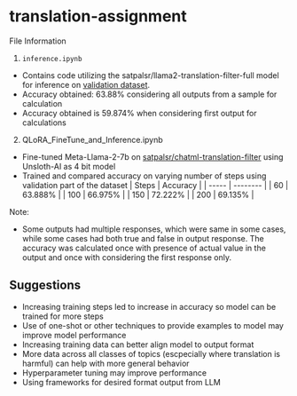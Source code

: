 # translation-assignment

File Information

1. `inference.ipynb`
* Contains code utilizing the satpalsr/llama2-translation-filter-full model for inference on [validation dataset](https://huggingface.co/datasets/satpalsr/chatml-translation-filter/viewer/default/validation).
* Accuracy obtained: 63.88% considering all outputs from a sample for calculation 
* Accuracy obtained is 59.874% when considering first output for calculations

2. QLoRA_FineTune_and_Inference.ipynb
* Fine-tuned Meta-Llama-2-7b on [satpalsr/chatml-translation-filter](https://huggingface.co/datasets/satpalsr/chatml-translation-filter) using Unsloth-AI as 4 bit model 
* Trained and compared accuracy on varying number of steps using validation part of the dataset
| Steps | Accuracy |
| ----- | -------- |
| 60    | 63.888%  |
| 100   | 66.975%  |
| 150   | 72.222%  |
| 200   | 69.135%  |

Note: 
* Some outputs had multiple responses, which were same in some cases, while some cases had both true and false in output response. The accuracy was calculated once with presence of actual value in the output and once with considering the first response only.

## Suggestions
* Increasing training steps led to increase in accuracy so model can be trained for more steps
* Use of one-shot or other techniques to provide examples to model may improve model performance
* Increasing training data can better align model to output format
* More data across all classes of topics (escpecially where translation is harmful) can help with more general behavior
* Hyperparameter tuning may improve performance
* Using frameworks for desired format output from LLM
